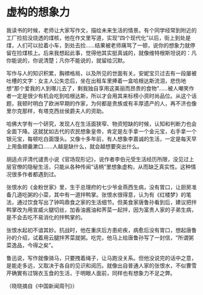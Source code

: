 # 虚构的想象力

我读书的时候，老师让大家写作文，描绘未来生活的情景。有个同学经常到附近的工厂捡拾没烧透的煤核，他在作文里写道，实现“四个现代化”以后，街上到处是煤，人们可以拉着小车，到处去捡……结果被老师痛骂了一顿，说你的想象力就停留在捡煤核上。后来我想起此事，觉得他其实挺真诚的，就像维特根斯坦说的：凡你能说的，你说清楚；凡你不能说的，就留给沉默。 

写作与人的知识积累，胸襟格局，以及所见的世面有关。安妮宝贝过去有一段屡被吐槽的文字：女主人公失恋后，坐在出租车里捧着一盒哈根达斯流泪，悲伤地想“那个爱我的人到哪儿去了，剩我独自享用这美丽而昂贵的食物”……被人嘲笑作者一定是很少有机会吃到哈根达斯，所以才会用其来标榜小资时尚品位。从这个话题，我顿时明白了欧洲早期的作家，为何都是贵族或有丰厚遗产的人，再不济也像里尔克那样，有塔克西丝侯爵夫人的资助。 

哈佛大学有一个研究，发现人在生活面狭窄、物资短缺的时候，认知和判断力也会全面下降。这就犹如古代的农民想象皇帝，肯定是左手拿一个金元宝，右手拿一个银元宝，每顿吃白面馒头。又像十多年前，有人想象李嘉诚的生活，一定是每天早上用鱼翅羹漱口……人越是缺什么，就会越想要突出什么。 

胡适点评清代谴责小说《官场现形记》，说作者李伯元受生活经历所限，没见过上层官僚的隐秘生活，只能从各种传闻“话柄”里想象虚构，从而缺乏真实性。这种情况很多作者都遇到过。 

张恨水的《金粉世家》里，生于总理府的七少爷金燕西生病，没有胃口，让厨房准备几道吃粥的小菜，其中有一道拌鸭掌。张恨水很得意，认为有《红楼梦》的笔法，通过饮食写出了钟鸣鼎食之家的生活细节。但美食家唐鲁孙看到后，建议把拌鸭掌改为用宣威火腿切丝，加香油酱油和荠菜一起拌，因为富贵人家的子弟生病，是不会去吃不易消化的拌鸭掌的。 

张恨水起初不谙其妙。抗战时，他在重庆后方患疟疾，病愈后没有胃口，想起唐鲁孙的介绍，试着用云腿拌荠菜就粥。吃完，他马上给唐鲁孙写了一封信，“所谓粥菜逸品，今得之矣”。 

鲁迅说，写作就像骑马，只要拽着绳子，让马跑没关系。但他没说完的话中之意，是能走多远，又取决于各自的见识和阅历。就像出自普通人家的张恨水，不似曹雪芹确實有过锦衣玉食的生活，于明眼人面前，同样也有想象力不足之弊。 

（晓晓摘自《中国新闻周刊》）